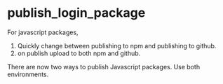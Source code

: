 # publish_login_package

For javascript packages,
1) Quickly change between publishing to npm and publishing to github.
2) on publish upload to both npm and github.

There are now two ways to publish Javascript packages. Use both environments.
